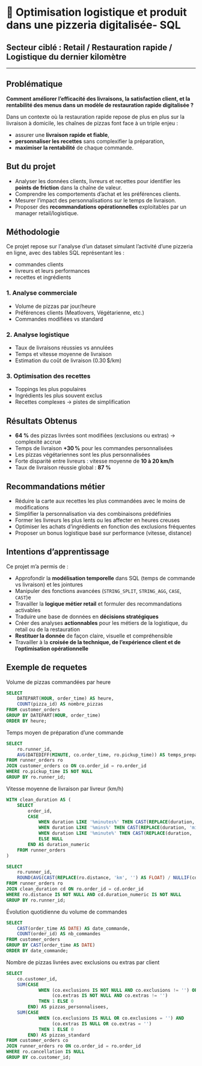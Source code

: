 # 🍕 Optimisation logistique et produit dans une pizzeria digitalisée- SQL

## Secteur ciblé : Retail / Restauration rapide / Logistique du dernier kilomètre

---

##  Problématique
**Comment améliorer l’efficacité des livraisons, la satisfaction client, et la rentabilité des menus dans un modèle de restauration rapide digitalisée ?**

Dans un contexte où la restauration rapide repose de plus en plus sur la livraison à domicile, les chaînes de pizzas font face à un triple enjeu :
- assurer une **livraison rapide et fiable**,
- **personnaliser les recettes** sans complexifier la préparation,
- **maximiser la rentabilité** de chaque commande.



##  But du projet
- Analyser les données clients, livreurs et recettes pour identifier les **points de friction** dans la chaîne de valeur.
- Comprendre les comportements d’achat et les préférences clients.
- Mesurer l’impact des personnalisations sur le temps de livraison.
- Proposer des **recommandations opérationnelles** exploitables par un manager retail/logistique.


## Méthodologie

Ce projet repose sur l'analyse d’un dataset simulant l’activité d’une pizzeria en ligne, avec des tables SQL représentant les :
- commandes clients
- livreurs et leurs performances
- recettes et ingrédients

###  1. Analyse commerciale
- Volume de pizzas par jour/heure
- Préférences clients (Meatlovers, Végétarienne, etc.)
- Commandes modifiées vs standard

###  2. Analyse logistique
- Taux de livraisons réussies vs annulées
- Temps et vitesse moyenne de livraison
- Estimation du coût de livraison (0.30 $/km)

###  3. Optimisation des recettes
- Toppings les plus populaires
- Ingrédients les plus souvent exclus
- Recettes complexes → pistes de simplification


##  Résultats Obtenus

- **64 %** des pizzas livrées sont modifiées (exclusions ou extras) → complexité accrue
- Temps de livraison **+30 %** pour les commandes personnalisées
- Les pizzas végétariennes sont les plus personnalisées
- Forte disparité entre livreurs : vitesse moyenne de **10 à 20 km/h**
- Taux de livraison réussie global : **87 %**


## Recommandations métier

- Réduire la carte aux recettes les plus commandées avec le moins de modifications
- Simplifier la personnalisation via des combinaisons prédéfinies
- Former les livreurs les plus lents ou les affecter en heures creuses
- Optimiser les achats d’ingrédients en fonction des exclusions fréquentes
- Proposer un bonus logistique basé sur performance (vitesse, distance)


##  Intentions d’apprentissage

Ce projet m’a permis de :
- Approfondir la **modélisation temporelle** dans SQL (temps de commande vs livraison) et les jointures
- Manipuler des fonctions avancées (`STRING_SPLIT`, `STRING_AGG`, `CASE`, `CAST`)e
- Travailler la **logique métier retail** et formuler des recommandations activables
- Traduire une base de données en **décisions stratégiques**
- Créer des analyses **actionnables** pour les métiers de la logistique, du retail ou de la restauration
- **Restituer la donnée** de façon claire, visuelle et compréhensible
- Travailler à la **croisée de la technique, de l’expérience client et de l’optimisation opérationnelle**

## Exemple de requetes

Volume de pizzas commandées par heure
```sql
SELECT 
    DATEPART(HOUR, order_time) AS heure,
    COUNT(pizza_id) AS nombre_pizzas
FROM customer_orders
GROUP BY DATEPART(HOUR, order_time)
ORDER BY heure;
```
Temps moyen de préparation d’une commande
```sql
SELECT
    ro.runner_id,
    AVG(DATEDIFF(MINUTE, co.order_time, ro.pickup_time)) AS temps_preparation_moyen
FROM runner_orders ro
JOIN customer_orders co ON co.order_id = ro.order_id
WHERE ro.pickup_time IS NOT NULL
GROUP BY ro.runner_id;
```

Vitesse moyenne de livraison par livreur (km/h)
```sql
WITH clean_duration AS (
    SELECT 
        order_id,
        CASE 
            WHEN duration LIKE '%minutes%' THEN CAST(REPLACE(duration, 'minutes', '') AS FLOAT)
            WHEN duration LIKE '%mins%' THEN CAST(REPLACE(duration, 'mins', '') AS FLOAT)
            WHEN duration LIKE '%minute%' THEN CAST(REPLACE(duration, 'minute', '') AS FLOAT)
            ELSE NULL 
        END AS duration_numeric
    FROM runner_orders
)

SELECT 
    ro.runner_id,
    ROUND(AVG(CAST(REPLACE(ro.distance, 'km', '') AS FLOAT) / NULLIF(cd.duration_numeric, 0)), 2) AS vitesse_km_h
FROM runner_orders ro
JOIN clean_duration cd ON ro.order_id = cd.order_id
WHERE ro.distance IS NOT NULL AND cd.duration_numeric IS NOT NULL
GROUP BY ro.runner_id;
```

Évolution quotidienne du volume de commandes
```sql
SELECT 
    CAST(order_time AS DATE) AS date_commande,
    COUNT(order_id) AS nb_commandes
FROM customer_orders
GROUP BY CAST(order_time AS DATE)
ORDER BY date_commande;
```

 Nombre de pizzas livrées avec exclusions ou extras par client
```sql
SELECT
    co.customer_id,
    SUM(CASE 
            WHEN (co.exclusions IS NOT NULL AND co.exclusions != '') OR
                 (co.extras IS NOT NULL AND co.extras != '') 
            THEN 1 ELSE 0 
        END) AS pizzas_personnalisees,
    SUM(CASE 
            WHEN (co.exclusions IS NULL OR co.exclusions = '') AND
                 (co.extras IS NULL OR co.extras = '') 
            THEN 1 ELSE 0 
        END) AS pizzas_standard
FROM customer_orders co
JOIN runner_orders ro ON co.order_id = ro.order_id
WHERE ro.cancellation IS NULL
GROUP BY co.customer_id;
```
